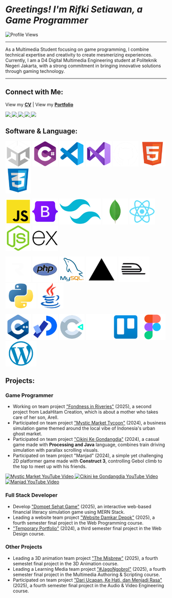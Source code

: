 # _Greetings! I'm Rifki Setiawan, a Game Programmer_

<img src="https://komarev.com/ghpvc/?username=rifkisetiawan0101&label=Profile%20views&color=EE4B2B&style=flat" alt="Profile Views"/>

---

As a Multimedia Student focusing on game programming, I combine technical expertise and creativity to create mesmerizing experiences. Currently, I am a D4 Digital Multimedia Engineering student at Politeknik Negeri Jakarta, with a strong commitment in bringing innovative solutions through gaming technology.

---

## Connect with Me:

View my [**CV**](https://drive.google.com/file/d/1r4FyRDfFe3ow6vpSPqLEk97f4Mk9TLhV/view?usp=sharing) | 
View my [**Portfolio**](https://my-web-portfolio-rifkisetiawan0101s-projects.vercel.app/)

<p align="left">
  <a href="https://linkedin.com/in/rifki-setiawan0101" target="_blank" rel="noopener noreferrer">
    <img src="https://img.shields.io/badge/LINKEDIN-0A66C2?style=for-the-badge&logo=linkedin&logoColor=white" />
  </a>
  <a href="https://github.com/rifkisetiawan0101" target="_blank" rel="noopener noreferrer">
    <img src="https://img.shields.io/badge/GITHUB-181717?style=for-the-badge&logo=github&logoColor=white" />
  </a>
<!--   <a href="https://www.behance.net/rifkisetiawan3" target="_blank" rel="noopener noreferrer">
    <img src="https://img.shields.io/badge/BEHANCE-1769FF?style=for-the-badge&logo=behance&logoColor=white" />
  </a> -->
  <a href="https://itch.io/profile/rstiawann" target="_blank" rel="noopener noreferrer">
    <img src="https://img.shields.io/badge/ITCH.IO-FA5C5C?style=for-the-badge&logo=itchdotio&logoColor=white" />
  </a>
  <a href="https://instagram.com/rstiawann_" target="_blank" rel="noopener noreferrer">
    <img src="https://img.shields.io/badge/INSTAGRAM-E4605F?style=for-the-badge&logo=instagram&logoColor=white" />
  </a>
  <a href="https://youtube.com/@rstiawann" target="_blank" rel="noopener noreferrer">
    <img src="https://img.shields.io/badge/YOUTUBE-FF0000?style=for-the-badge&logo=youtube&logoColor=white" />
  </a>
</p>

## Software & Language:

<p align="left">
  <!-- Baris 1 -->
  <a href="#"><img src="unity-white.png" alt="Unity" style="height:80px;"/></a>
  <a href="#"><img src="csharp.png" alt="C#" style="height:80px;"/></a>
  <a href="#"><img src="vs-code.png" alt="VS Code" style="height:80px;"/></a>
  <a href="#"><img src="vs.png" alt="Visual Studio" style="height:80px;"/></a>
  <a href="#"><img src="github-white.png" alt="GitHub" style="height:80px;"/></a>
  <a href="#"><img src="html5.png" alt="HTML5" style="height:80px;"/></a>
  <a href="#"><img src="css3.png" alt="CSS3" style="height:80px;"/></a>
</p>

<p align="left">
  <!-- Baris 2 -->
  <a href="#"><img src="js.png" alt="JavaScript" style="height:80px;"/></a>
  <a href="#"><img src="bootstrap.png" alt="Bootstrap" style="height:80px;"/></a>
  <a href="#"><img src="tailwind.png" alt="Tailwind" style="height:80px;"/></a>
  <a href="#"><img src="mongoDB.png" alt="MongoDB" style="height:80px;"/></a>
  <a href="#"><img src="react.png" alt="React" style="height:80px;"/></a>
  <a href="#"><img src="node.png" alt="Node.js" style="height:80px;"/></a>
  <a href="#"><img src="express.png" alt="Express.js" style="height:80px;"/></a>
</p>

<p align="left">
  <!-- Baris 3 -->
<!--   <a href="#"><img src="next.png" alt="Next.js" style="height:80px;"/></a> -->
  <a href="#"><img src="resend-white.png" alt="Resend API" style="height:80px;"/></a>
  <a href="#"><img src="php.png" alt="PHP" style="height:80px;"/></a>
  <a href="#"><img src="mysql.png" alt="MySQL" style="height:80px;"/></a>
  <a href="#"><img src="vercel.png" alt="Vercel" style="height:80px;"/></a>
  <a href="#"><img src="railway.png" alt="Railway" style="height:80px;"/></a>
  <a href="#"><img src="phyton.png" alt="Python" style="height:80px;"/></a>
  <a href="#"><img src="java.png" alt="Java" style="height:80px;"/></a>
</p>

<p align="left">
  <!-- Baris 4 -->
  <a href="#"><img src="c++.png" alt="C++" style="height:80px;"/></a>
  <a href="#"><img src="processing.png" alt="Processing" style="height:80px;"/></a>
  <a href="#"><img src="construct3.png" alt="Construct 3" style="height:80px;"/></a>
  <a href="#"><img src="notion-white.png" alt="Notion" style="height:80px;"/></a>
  <a href="#"><img src="trello.png" alt="Trello" style="height:80px;"/></a>
  <a href="#"><img src="figma.png" alt="Figma" style="height:80px;"/></a>
  <a href="#"><img src="wordpress.png" alt="WordPress" style="height:80px;"/></a>
</p>

## Projects:

### Game Programmer

- Working on team project ["Fondness in Riveries"](https://github.com/rifkisetiawan0101/Fondness-In-Riveries) (2025), a second project from LadaHitam Creation, which is about a mother who takes care of her son, Arell.
- Participated on team project ["Mystic Market Tycoon"](https://github.com/rifkisetiawan0101/MysticMarketTycoon) (2024), a business simulation game themed around the local vibe of Indonesia's urban ghost market.
- Participated on team project ["Cikini Ke Gondangdia"](https://github.com/rifkisetiawan0101/Cikini-Ke-Gondangdia) (2024), a casual game made with **Processing and Java** language, combines train driving simulation with parallax scrolling visuals.
- Participated on team project "Manjad" (2024), a simple yet challenging 2D platformer game made with **Construct 3**, controlling Gebol climb to the top to meet up with his friends.

<p align="left">
  <!-- Mystic Market -->
  <a href="https://youtu.be/CdgIDbUS7bo?si=EKWbWNgNMICkFkAc" target="_blank">
    <img src="https://img.youtube.com/vi/CdgIDbUS7bo/0.jpg" alt="Mystic Market YouTube Video" width="260"/>
  </a>
  <!-- Cikini ke Gondangdia -->
  <a href="https://youtu.be/vSi4UqEW16I?si=H29lKZX52JJBtkf9" target="_blank">
    <img src="https://img.youtube.com/vi/vSi4UqEW16I/0.jpg" alt="Cikini ke Gondangdia YouTube Video" width="260"/>
  </a>
  <!-- Manjad -->
  <a href="https://youtu.be/qTV3yais-3U?si=QI4nCRHTXzUw-EG4" target="_blank">
    <img src="https://img.youtube.com/vi/qTV3yais-3U/0.jpg" alt="Manjad YouTube Video" width="260"/>
  </a>
</p>

### Full Stack Developer

- Develop ["Dompet Sehat Game"](https://github.com/rifkisetiawan0101/Dompet-Sehat-Game) (2025), an interactive web-based financial literacy simulation game using MERN Stack.
- Leading a website team project ["Website Damkar Depok"](https://github.com/rifkisetiawan0101/Website-Damkar-Depok) (2025), a fourth semester final project in the Web Programming course.
- ["Temporary Portfolio"](https://github.com/rifkisetiawan0101/Personal-Portfolio) (2024), a third semester final project in the Web Design course.

### Other Projects

- Leading a 3D animation team project ["The Misbrew"](https://youtu.be/KhWlnyI7htA?feature=shared) (2025), a fourth semestet final project in the 3D Animation course.
- Leading a Learning Media team project ["#JagoNgobrol"](https://youtu.be/rHxLwGc80PQ?feature=shared) (2025), a fourth semester final project in the Multimedia Authoring & Scripting course.
- Participated on team project ["Dari Ucapan, Ke Hati, dan Menjadi Rasa"](https://youtu.be/odorBME8NAI?feature=shared) (2025), a fourth semester final project in the Audio & Video Engineering course. 
